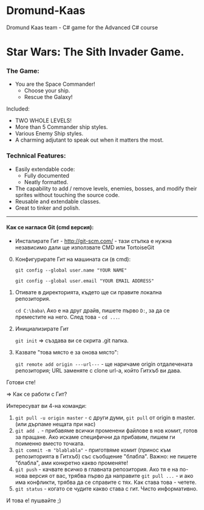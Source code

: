 # Dromund-Kaas
Dromund Kaas team - C# game for the Advanced C# course

# Star Wars: The Sith Invader Game.

### The Game:

* You are the Space Commander!
  * Choose your ship.
  * Rescue the Galaxy!

Included:
* TWO WHOLE LEVELS!
* More than 5 Commander ship styles.
* Various Enemy Ship styles.
* A charming adjutant to speak out when it matters the most.

### Technical Features:

* Easily extendable code:
  * Fully documented
  * Neatly formatted.
* The capability to add / remove levels, enemies, bosses, and modify their sprites without touching the source code.
* Reusable and extendable classes.
* Great to tinker and polish.

---

#### Как се наглася Git (cmd версия):

* Инсталирате Гит - http://git-scm.com/ - тази стъпка е нужна независимо дали ще използвате CMD или TortoiseGit

0. Конфигурирате Гит на машината си (в cmd):

      `git config --global user.name "YOUR NAME"`
    
     `git config --global user.email "YOUR EMAIL ADDRESS"`
     
1. Отивате в директорията, където ще си правите локална репозитория.

     `cd C:\baba\`
     Ако е на друг драйв, пишете първо `D:`, за да се преместите на него. След това - `cd ...`.
     
2. Инициализирате Гит

     `git init` => създава ви се скрита .git папка.
     
3. Казвате "това място е за онова място":

     `git remote add origin ---url---` - ще наричаме origin отдалечената репозитория; URL заменяте с clone url-a, който Гитхъб ви дава.
     
Готови сте!

=> Как се работи с Гит?

Интересуват ви 4-на команди:

1. `git pull -u origin master` - с други думи, `git pull` от origin в master. (или дърпаме нещата при нас)
2. `git add .` - прибавяме всички променени файлове в нов комит, готов за пращане. Ако искаме специфични да прибавим, пишем ги поименно вместо точката.
3. `git commit -m "blablabla"` - приготвяме комит (принос към репозиторията в Гитхъб) със съобщение "блабла". Важно: не пишете "блабла", ами конкретно какво променяте!
4. `git push` - качвате всичко в главната репозитория. Ако тя е на по-нова версия от вас, трябва първо да направите `git pull ...` - и ако има конфликти, трябва да се справите с тях. Как става това - четете.
5. `git status` - когато се чудите какво става с гит. Чисто информативно.

И това е!
пушвайте ;)
